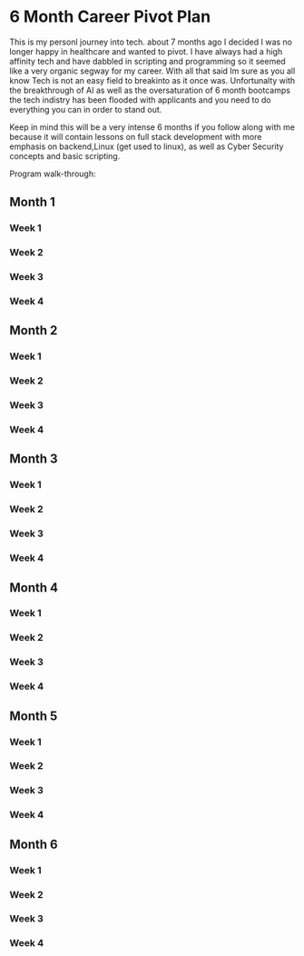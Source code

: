 <h1>6 Month Career Pivot Plan</h1>

This is my personl journey into tech. about 7 months ago I decided I was no longer happy in healthcare and wanted to pivot. I have always had a high affinity tech and have dabbled in scripting and programming so it seemed like a very organic segway for my career. With all that said Im sure as you all know Tech is not an easy field to breakinto as it once was. Unfortunalty with the breakthrough of AI as well as the oversaturation of 6 month bootcamps the tech indistry has been flooded with applicants and you need to do everything you can in order to stand out.

Keep in mind this will be a very intense 6 months if you follow along with me because it will contain lessons on full stack development with more emphasis on backend,Linux (get used to linux), as well as Cyber Security concepts and basic scripting.

Program walk-through:
<h2>Month 1</h2>
<h3>Week 1</h3>

<h3>Week 2</h3>

<h3>Week 3</h3>

<h3>Week 4</h3>

<h2>Month 2</h2>
<h3>Week 1</h3>

<h3>Week 2</h3>

<h3>Week 3</h3>

<h3>Week 4</h3>

<h2>Month 3</h2>
<h3>Week 1</h3>

<h3>Week 2</h3>

<h3>Week 3</h3>

<h3>Week 4</h3>

<h2>Month 4</h2>
<h3>Week 1</h3>

<h3>Week 2</h3>

<h3>Week 3</h3>

<h3>Week 4</h3>

<h2>Month 5</h2>
<h3>Week 1</h3>

<h3>Week 2</h3>

<h3>Week 3</h3>

<h3>Week 4</h3>

<h2>Month 6</h2>
<h3>Week 1</h3>

<h3>Week 2</h3>

<h3>Week 3</h3>

<h3>Week 4</h3>
